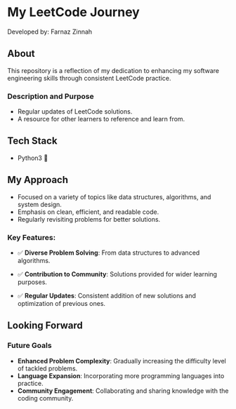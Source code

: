 # My LeetCode Journey

Developed by: Farnaz Zinnah

## About

This repository is a reflection of my dedication to enhancing my software engineering skills through consistent LeetCode practice.

### Description and Purpose

- Regular updates of LeetCode solutions.
- A resource for other learners to reference and learn from.

## Tech Stack
- Python3 🐍
  
## My Approach

- Focused on a variety of topics like data structures, algorithms, and system design.
- Emphasis on clean, efficient, and readable code.
- Regularly revisiting problems for better solutions.

### Key Features:

- ✅ **Diverse Problem Solving**: From data structures to advanced algorithms.

- ✅ **Contribution to Community**: Solutions provided for wider learning purposes.

- ✅ **Regular Updates**: Consistent addition of new solutions and optimization of previous ones.

## Looking Forward

### Future Goals
- **Enhanced Problem Complexity**: Gradually increasing the difficulty level of tackled problems.
- **Language Expansion**: Incorporating more programming languages into practice.
- **Community Engagement**: Collaborating and sharing knowledge with the coding community.
